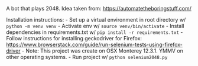 A bot that plays 2048. Idea taken from:
https://automatetheboringstuff.com/


Installation instructions:
	- Set up a virtual environment in root directory w/ `python -m venv venv`
	- Activate env w/ `source venv/bin/activate`
	- Install dependencies in requirements.txt w/ `pip install -r requirements.txt`
	- Follow instructions for installing geckodriver for Firefox: https://www.browserstack.com/guide/run-selenium-tests-using-firefox-driver
  	- Note: This project was create on OSX Monterey 12.3.1. YMMV on other operating systems.
	- Run project w/ `python selenium2048.py`
